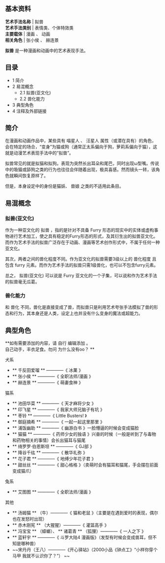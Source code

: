 **基本资料**  
---  
**艺术手法名称** |  拟兽   
**艺术手法类别** |  表情类、个体特效类   
**主要载体** |  漫画  、  动画   
**相关角色** |  张小侯  、  赫连景   
  
**拟兽** 是一种漫画和动画中的艺术表现手法。

##  目录

  * 1  简介 
  * 2  易混概念 
    * 2.1  拟兽(亚文化) 
    * 2.2  兽化能力 
  * 3  典型角色 
  * 4  注释及外部链接 

##  简介

在漫画和动画作品中，某些具有  喵星人  、  汪星人
属性（或潜在具有）的角色，会在特定的场合，“变身”为猫或狗（通常正太系偏向于狗，萝莉系偏向于猫），这就是动漫艺术表现手法中的“拟兽”。

拟兽常见的就是拟猫和拟狗。表现为突然长出耳朵和尾巴，同时出现ω型嘴。传说中的吸猫或舔狗之类的行为也往往会伴随着出现，极具喜感。然而镜头一转，该角色就瞬间恢复原样了。

但是，本身设定中的身份是猫妖、  兽娘  之类的不适用此条目。

##  易混概念

###  拟兽(亚文化)

作为一种亚文化的  拟兽  ，指的是针对不具备  Furry
形态的现实中的实体或虚构事物进行艺术加工，使之具有稳定的Furry形态的形式，及其衍生出的拟兽亚文化。而作为艺术手法的拟兽广泛存在于动画、漫画等艺术创作形式中，不属于任何一种亚文化。

其次，两者之间的兽化程度不同。作为亚文化的拟兽需要3级以上的  兽化程度  且包含  furry
元素。而作为艺术手法的拟兽只需1级兽化，也可以不包含furry元素。

总之，  拟兽(亚文化)  可以说是  Furry  亚文化的一个子集，可以说和作为艺术手法的拟兽毫无瓜葛。

###  兽化能力

和  兽化  不同，兽化是直接变成了兽，而拟兽只是利用艺术夸张手法模拟了兽的形态和行为，其本身还是人类，设定上也并没有什么变身的魔法或超能力。

##  典型角色

**如有需要添加的内容，请 自行  编辑添加  。  
自己动手，丰衣足食。勿问  为什么没有oo？  **

犬系

  * ** 千反田爱瑠  ** ————《  冰菓  》 
  * ** 张小侯  ** ————《  全职法师/漫画  》 
  * ** 赫连景  ** ————《  萌妻食神  》 

猫系

  * ** 池田华菜  ** ————《  天才麻将少女  》 
  * ** 印飞星  ** ————《  我家大师兄脑子有坑  》 
  * ** 枣铃  ** ————《  Little Busters!  》 
  * ** 御庭摘希  ** ————《  一起一起这里那里  》 
  * ** 浦饭幽助  ** ————《  幽游白书  》一脸懵逼的时候会变成猫脸 
  * ** 猫猫  ** ————《  药师少女的独语  》兴奋的时候（一般是听到了与毒物和药物相关的事情）会长出猫耳与猫尾 
  * ** 绮罗罗·伯恩斯坦  ** ————《  GJ部  》 
  * ** 降谷千纮  ** ————《  散华礼弥  》 
  * ** 花子君  ** ————《  地缚少年花子君  》 
  * ** 甜丝丝  ** ————《  甜心格格  》（卖萌时会有猫耳和猫尾，手会摆在前面变成猫爪） 

兔系

  * ** 艾图图  ** ————《  全职法师/漫画  》 

其他

  * ** 汤姆猫  ** （牛）————《  猫和老鼠  》（主要是在遇到爱时的表现，偶尔也在发怒时出现） 
  * ** 赤木刚宪  ** （大猩猩）————《  灌篮高手  》 
  * ** 冯宝宝  ** （蟑螂）、 ** 诸葛青  ** （狐狸）————《  一人之下  》 
  * ** 蓝轩宇  ** ————《  斗罗大陆4  漫画版》（发型有时候会变成兽耳，但不知是哪种兽） 
  * ~~宋丹丹（王八）————《开心驿站》（2000小品《钟点工》“小样你穿个 马甲  我就不认识你了？”） ~~